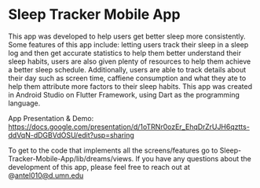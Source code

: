 # Sleep Tracker Mobile App
This app was developed to help users get better sleep more consistently. Some features of this app include: letting users track their sleep in a sleep log and then get accurate statistics to help them better understand their sleep habits,
users are also given plenty of resources to help them achieve a better sleep schedule. Additionally, users are able to track details about their day such as screen time, caffiene consumption and what they ate to help them attribute more factors
to their sleep habits. This app was created in Android Studio on Flutter Framework, using Dart as the programming language. 

App Presentation & Demo:
https://docs.google.com/presentation/d/1oTRNr0ozEr_EhqDrZrUJH6qztts-ddVqN-dDGBVdOSU/edit?usp=sharing

To get to the code that implements all the screens/features go to Sleep-Tracker-Mobile-App/lib/dreams/views.
If you have any questions about the development of this app, please feel free to reach out at @antel010@d.umn.edu
